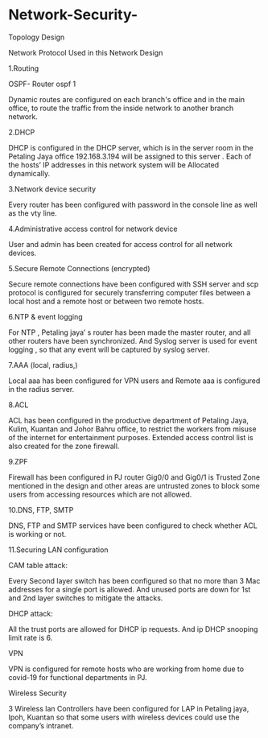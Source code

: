 # Network-Security-
Topology Design

Network Protocol Used in this Network Design

1.Routing

OSPF- Router ospf 1

Dynamic routes are configured on each branch's office and in the main office, to route the
traffic from the inside network to another branch network.

2.DHCP

DHCP is configured in the DHCP server, which is in the server room in the Petaling Jaya
office 192.168.3.194 will be assigned to this server . Each of the hosts’ IP addresses in this
network system will be Allocated dynamically.

3.Network device security

Every router has been configured with password in the console line as well as the vty line.

4.Administrative access control for network device

User and admin has been created for access control for all network devices.

5.Secure Remote Connections (encrypted)

Secure remote connections have been configured with SSH server and scp protocol is
configured for securely transferring computer files between a local host and a remote host or
between two remote hosts.

6.NTP & event logging

For NTP , Petaling jaya’ s router has been made the master router, and all other routers have
been synchronized. And Syslog server is used for event logging , so that any event will be
captured by syslog server.

7.AAA (local, radius,)

Local aaa has been configured for VPN users and Remote aaa is configured in the radius
server.

8.ACL

ACL has been configured in the productive department of Petaling Jaya, Kulim, Kuantan and
Johor Bahru office, to restrict the workers from misuse of the internet for entertainment
purposes.
Extended access control list is also created for the zone firewall.

9.ZPF

Firewall has been configured in PJ router Gig0/0 and Gig0/1 is Trusted Zone mentioned in
the design and other areas are untrusted zones to block some users from accessing resources
which are not allowed.

10.DNS, FTP, SMTP

DNS, FTP and SMTP services have been configured to check whether ACL is working or
not.

11.Securing LAN configuration

CAM table attack:

Every Second layer switch has been configured so that no more than 3 Mac addresses for a
single port is allowed. And unused ports are down for 1st and 2nd layer switches to mitigate
the attacks.

DHCP attack:

All the trust ports are allowed for DHCP ip requests. And ip DHCP snooping limit rate is 6.

VPN

VPN is configured for remote hosts who are working from home due to covid-19 for
functional departments in PJ.

Wireless Security

3 Wireless lan Controllers have been configured for LAP in Petaling jaya, Ipoh, Kuantan so
that some users with wireless devices could use the company’s intranet.
